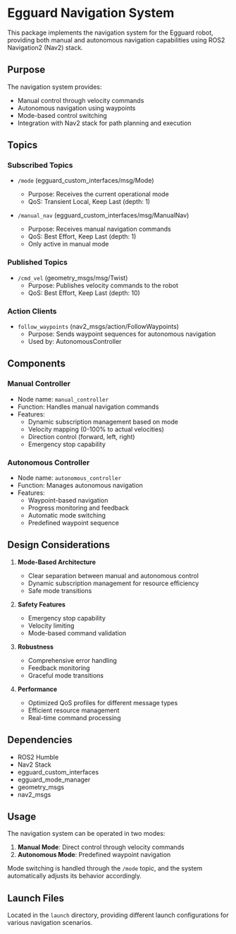 # Egguard Navigation System

This package implements the navigation system for the Egguard robot, providing both manual and autonomous navigation capabilities using ROS2 Navigation2 (Nav2) stack.

## Purpose

The navigation system provides:

- Manual control through velocity commands
- Autonomous navigation using waypoints
- Mode-based control switching
- Integration with Nav2 stack for path planning and execution

## Topics

### Subscribed Topics

- `/mode` (egguard_custom_interfaces/msg/Mode)

  - Purpose: Receives the current operational mode
  - QoS: Transient Local, Keep Last (depth: 1)

- `/manual_nav` (egguard_custom_interfaces/msg/ManualNav)
  - Purpose: Receives manual navigation commands
  - QoS: Best Effort, Keep Last (depth: 1)
  - Only active in manual mode

### Published Topics

- `/cmd_vel` (geometry_msgs/msg/Twist)
  - Purpose: Publishes velocity commands to the robot
  - QoS: Best Effort, Keep Last (depth: 10)

### Action Clients

- `follow_waypoints` (nav2_msgs/action/FollowWaypoints)
  - Purpose: Sends waypoint sequences for autonomous navigation
  - Used by: AutonomousController

## Components

### Manual Controller

- Node name: `manual_controller`
- Function: Handles manual navigation commands
- Features:
  - Dynamic subscription management based on mode
  - Velocity mapping (0-100% to actual velocities)
  - Direction control (forward, left, right)
  - Emergency stop capability

### Autonomous Controller

- Node name: `autonomous_controller`
- Function: Manages autonomous navigation
- Features:
  - Waypoint-based navigation
  - Progress monitoring and feedback
  - Automatic mode switching
  - Predefined waypoint sequence

## Design Considerations

1. **Mode-Based Architecture**

   - Clear separation between manual and autonomous control
   - Dynamic subscription management for resource efficiency
   - Safe mode transitions

2. **Safety Features**

   - Emergency stop capability
   - Velocity limiting
   - Mode-based command validation

3. **Robustness**

   - Comprehensive error handling
   - Feedback monitoring
   - Graceful mode transitions

4. **Performance**
   - Optimized QoS profiles for different message types
   - Efficient resource management
   - Real-time command processing

## Dependencies

- ROS2 Humble
- Nav2 Stack
- egguard_custom_interfaces
- egguard_mode_manager
- geometry_msgs
- nav2_msgs

## Usage

The navigation system can be operated in two modes:

1. **Manual Mode**: Direct control through velocity commands
2. **Autonomous Mode**: Predefined waypoint navigation

Mode switching is handled through the `/mode` topic, and the system automatically adjusts its behavior accordingly.

## Launch Files

Located in the `launch` directory, providing different launch configurations for various navigation scenarios.
